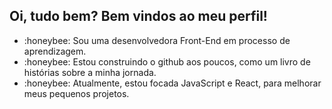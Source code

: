 ## Oi, tudo bem? Bem vindos ao meu perfil! 

<ul>
  <li>:honeybee: Sou uma desenvolvedora Front-End em processo de aprendizagem.</li>
  <li>:honeybee: Estou construindo o github aos poucos, como um livro de histórias sobre a minha jornada.</li>
  <li>:honeybee: Atualmente, estou focada JavaScript e React, para melhorar meus pequenos projetos.</li>
</ul>
